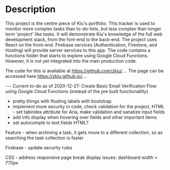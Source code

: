 # Description

This project is the centre piece of Kiu's portfolio. This tracker is used to monitor more complex tasks than to-do-lists, but less complex than longer term 'project' like tasks. It will demonstrate Kiu's knowledge of the full web development stack, from the font-end to the back-end. The project uses React on the front-end. Firebase services (Authentication, Firestore, and Hosting) will provide server services to this app. The code contains a functions folder that starts to explore using Google Cloud Functions. However, it is not yet integrated into the main production code.

The code for this is available at https://github.com/zkiu/.... The page can be accessed here https://zkiu.github.io/....

--- Current to-do as of 2020-12-27:
Create Basic Email Verification Flow using Google Cloud Functions (instead of the pre built functionallity)

- pretty things with floating labels with bootstrap
- implement more security in code, check validation for the project, HTML - set tabindex attribute for Aria, make validation and sanatize input fields
- add info display when hovering over fields and other important items
- set autocomple to text fields HTML?

Feature - when archiving a task, it gets move to a different collection, so as searching the task collection is faster

Firebase - update security rules

CSS - address responsive page break display issues: dashboard width < 770px
